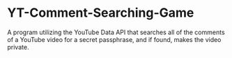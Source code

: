 # YT-Comment-Searching-Game
A program utilizing the YouTube Data API that searches all of the comments of a YouTube video for a secret passphrase, and if found, makes the video private.
